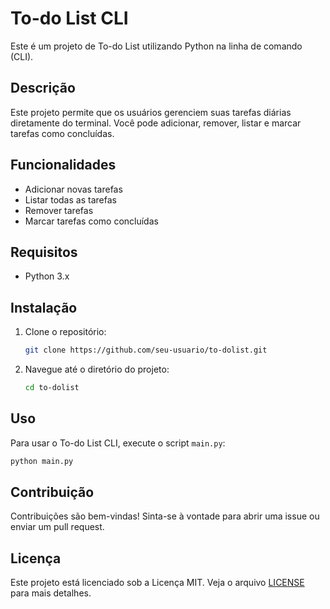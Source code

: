 # To-do List CLI

Este é um projeto de To-do List utilizando Python na linha de comando (CLI).

## Descrição

Este projeto permite que os usuários gerenciem suas tarefas diárias diretamente do terminal. Você pode adicionar, remover, listar e marcar tarefas como concluídas.

## Funcionalidades

- Adicionar novas tarefas
- Listar todas as tarefas
- Remover tarefas
- Marcar tarefas como concluídas

## Requisitos

- Python 3.x

## Instalação

1. Clone o repositório:
    ```sh
    git clone https://github.com/seu-usuario/to-dolist.git
    ```
2. Navegue até o diretório do projeto:
    ```sh
    cd to-dolist
    ```

## Uso

Para usar o To-do List CLI, execute o script `main.py`:

```sh
python main.py
```

## Contribuição

Contribuições são bem-vindas! Sinta-se à vontade para abrir uma issue ou enviar um pull request.

## Licença

Este projeto está licenciado sob a Licença MIT. Veja o arquivo [LICENSE](LICENSE) para mais detalhes.